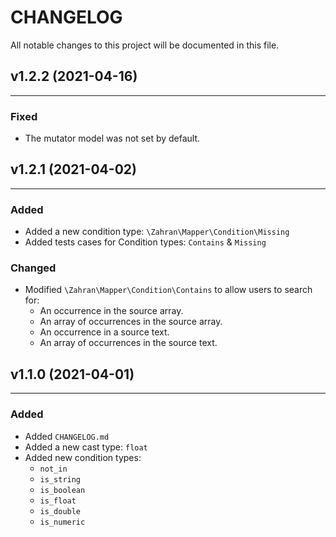 # CHANGELOG
All notable changes to this project will be documented in this file.

## v1.2.2 (2021-04-16)
***
### Fixed
- The mutator model was not set by default.

## v1.2.1 (2021-04-02)
***
### Added
- Added a new condition type: `\Zahran\Mapper\Condition\Missing`
- Added tests cases for Condition types: `Contains` & `Missing`

### Changed
- Modified `\Zahran\Mapper\Condition\Contains` to allow users to search for:
  - An occurrence in the source array.
  - An array of occurrences in the source array.
  - An occurrence in a source text.
  - An array of occurrences in the source text.

## v1.1.0 (2021-04-01)
***
### Added
- Added `CHANGELOG.md`
- Added a new cast type: `float`
- Added new condition types: 
  - `not_in`
  - `is_string`
  - `is_boolean`
  - `is_float`
  - `is_double`
  - `is_numeric`

